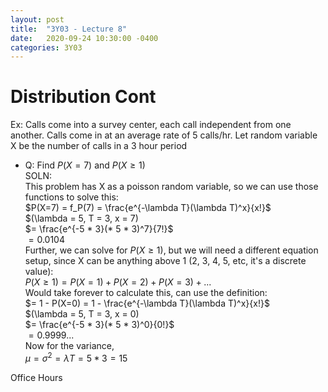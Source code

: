 ```yaml
---
layout: post
title:  "3Y03 - Lecture 8"
date:   2020-09-24 10:30:00 -0400
categories: 3Y03
---
```


Distribution Cont
===

Ex: Calls come into a survey center, each call independent from one another. Calls come in at an average rate of 5 calls/hr. Let random variable X be the number of calls in a 3 hour period
- Q: Find $P(X=7)$ and $P(X \geq 1 )$  
SOLN:  
This problem has X as a poisson random variable, so we can use those functions to solve this:  
$P(X=7) = f_P(7) = \frac{e^{-\lambda T}(\lambda T)^x}{x!}$  
$(\lambda = 5, T = 3, x = 7)  
$= \frac{e^{-5 * 3}(* 5 * 3)^7}{7!}$  
$= 0.0104$  
Further, we can solve for $P(X \geq 1)$, but we will need a different equation setup, since X can be anything above 1 (2, 3, 4, 5, etc, it's a discrete value):  
$P(X \geq 1) = P(X=1) + P(X=2) + P(X=3) + ...$  
Would take forever to calculate this, can use the definition:  
$= 1 - P(X=0) = 1 - \frac{e^{-\lambda T}(\lambda T)^x}{x!}$  
$(\lambda = 5, T = 3, x = 0)  
$= \frac{e^{-5 * 3}(* 5 * 3)^0}{0!}$  
$= 0.9999...$  
Now for the variance,  
$\mu = \sigma^2 = \lambda T = 5 * 3 = 15$

Office Hours